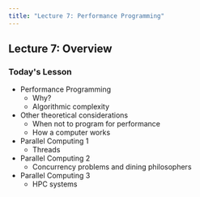 ```yaml
---
title: "Lecture 7: Performance Programming"
---
```


## Lecture 7: Overview

### Today's Lesson

- Performance Programming
  - Why?
  - Algorithmic complexity
- Other theoretical considerations
  - When not to program for performance
  - How a computer works
- Parallel Computing 1
  - Threads
- Parallel Computing 2
  - Concurrency problems and dining philosophers
- Parallel Computing 3
  - HPC systems
